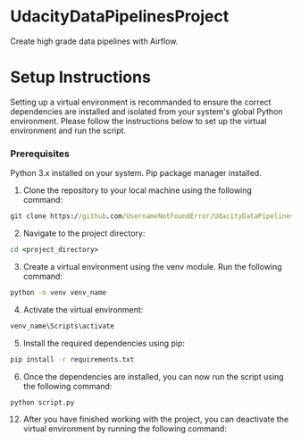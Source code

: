 # UdacityDataPipelinesProject
Create high grade data pipelines with Airflow. 

# Setup Instructions

Setting up a virtual environment is recommanded to ensure the correct dependencies are installed and isolated from your system's global Python environment. Please follow the instructions below to set up the virtual environment and run the script.

### Prerequisites
Python 3.x installed on your system.
Pip package manager installed.

1. Clone the repository to your local machine using the following command:

``` cmd
git clone https://github.com/UsernameNotFoundError/UdacityDataPipelinesProject.git
```

2. Navigate to the project directory:
```cmd
cd <project_directory>
```

3. Create a virtual environment using the venv module. Run the following command:

```cmd
python -m venv venv_name
```

4. Activate the virtual environment:

```cmd
venv_name\Scripts\activate
```

5. Install the required dependencies using pip:

```cmd
pip install -r requirements.txt
```

6. Once the dependencies are installed, you can now run the script using the following command:

```cmd
python script.py
```

12. After you have finished working with the project, you can deactivate the virtual environment by running the following command:






